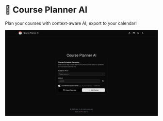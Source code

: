 # 📅 Course Planner AI

Plan your courses with context-aware AI, export to your calendar!

<img src="public/landing-page.png" alt="Preview" width="700" />